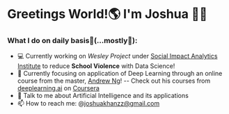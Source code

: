 # Greetings World!:earth_americas: I'm Joshua :wave::grin:

### **What I do on daily basis:thinking:(...mostly:rofl:):**

- :computer: Currently working on  _Wesley Project_ under [Social Impact Analytics Institute](https://www.siainstitute.org/) to reduce **School Violence** with Data Science!
- 🌱 Currently focusing on application of Deep Learning through an online course from the master, [Andrew Ng](https://www.andrewng.org/)! 
 -- Check out his courses from [deeplearning.ai](https://www.deeplearning.ai/) on [Coursera](https://www.coursera.org/instructor/andrewng)
- 💬 Talk to me about Artificial Intelligence and its applications 
- 📫 How to reach me: @joshuakhanzz@gmail.com

